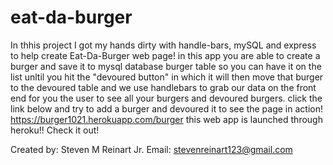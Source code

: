 # eat-da-burger
In thhis project I got my hands dirty with handle-bars, mySQL and express to help create Eat-Da-Burger web page! 
in this app you are able to create a burger and save it to mysql database burger table so you can have it on the list unltil you hit the 
"devoured button" in which it will then move that burger to the devoured table and we use handlebars to grab our data on the front end for you the user 
to see all your burgers and devoured burgers. click the link below and try to add a burger and devoured it to see the page in action!
https://burger1021.herokuapp.com/burger
this web app is launched through heroku!! Check it out!

Created by: Steven M Reinart Jr.
Email: stevenreinart123@gmail.com